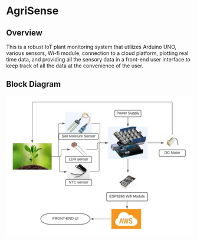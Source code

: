 # AgriSense

## Overview
This is a robust IoT plant monitoring system that utilizes Arduino UNO, various sensors, Wi-fi module, connection to a cloud platform, plotting real time data,
and providing all the sensory data in a front-end user interface to keep track of all the data at the convenience of the user. 

## Block Diagram
![](images/Picture1.jpg)
